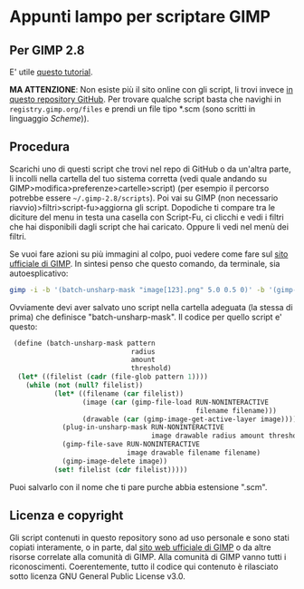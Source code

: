 # Appunti lampo per scriptare GIMP
## Per GIMP 2.8
E' utile [questo tutorial](https://www.youtube.com/watch?v=J_7JZlsOb5M).

**MA ATTENZIONE**: Non esiste più il sito online con gli script, li trovi invece [in questo repository GitHub](hhttps://github.com/pixlsus/registry.gimp.org_static). Per trovare qualche script basta che navighi in ``registry.gimp.org/files`` e prendi un file tipo *.scm (sono scritti in linguaggio _Scheme_)).

## Procedura
Scarichi uno di questi script che trovi nel repo di GitHub o da un'altra parte,
li incolli nella cartella del tuo sistema corretta (vedi quale andando su GIMP>modifica>preferenze>cartelle>script) (per esempio il percorso potrebbe essere ``~/.gimp-2.8/scripts``). Poi vai su GIMP (non necessario riavvio)>filtri>script-fu>aggiorna gli script.
Dopodiche ti compare tra le diciture del menu in testa una casella con Script-Fu, ci clicchi e vedi i filtri che hai disponibili dagli script che hai caricato. Oppure li vedi nel menù dei filtri.

Se vuoi fare azioni su più immagini al colpo, puoi vedere come fare sul [sito ufficiale di GIMP](https://www.gimp.org/tutorials/Basic_Batch/).
In sintesi penso che questo comando, da terminale, sia autoesplicativo:

``` bash
gimp -i -b '(batch-unsharp-mask "image[123].png" 5.0 0.5 0)' -b '(gimp-quit 0)'
```

Ovviamente devi aver salvato uno script nella cartella adeguata (la stessa di prima) che definisce "batch-unsharp-mask".
Il codice per quello script e' questo:

``` scheme
 (define (batch-unsharp-mask pattern
                              radius
                              amount
                              threshold)
  (let* ((filelist (cadr (file-glob pattern 1))))
    (while (not (null? filelist))
           (let* ((filename (car filelist))
                  (image (car (gimp-file-load RUN-NONINTERACTIVE
                                              filename filename)))
                  (drawable (car (gimp-image-get-active-layer image))))
             (plug-in-unsharp-mask RUN-NONINTERACTIVE
                                   image drawable radius amount threshold)
             (gimp-file-save RUN-NONINTERACTIVE
                             image drawable filename filename)
             (gimp-image-delete image))
           (set! filelist (cdr filelist)))))
```

Puoi salvarlo con il nome che ti pare purche abbia estensione ".scm".

## Licenza e copyright
Gli script contenuti in questo repository sono ad uso personale e sono stati copiati interamente, o in parte, dal [sito web ufficiale di GIMP](https://www.gimp.org/) o da altre risorse correlate alla comunità di GIMP. Alla comunità di GIMP vanno tutti i riconoscimenti.
Coerentemente, tutto il codice qui contenuto è rilasciato sotto licenza GNU General Public License v3.0.
